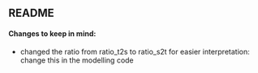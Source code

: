 ## README

#### Changes to keep in mind: 

*	changed the ratio from ratio_t2s to ratio_s2t for easier interpretation: change this in the modelling code

	
